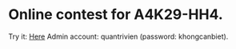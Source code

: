 # Online contest for A4K29-HH4.

Try it: [Here](http://a4k29.great-site.net/)
Admin account: quantrivien (password: khongcanbiet).